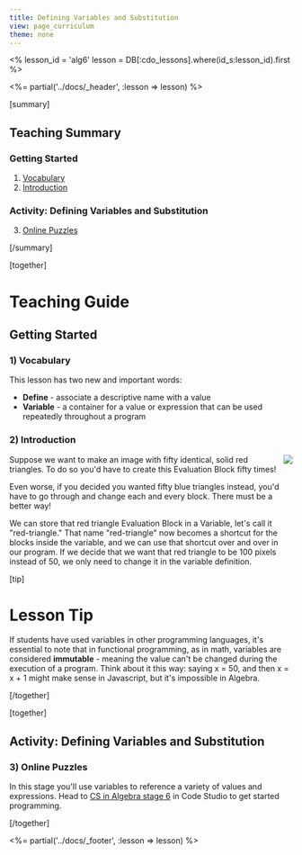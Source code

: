 ```yaml
---
title: Defining Variables and Substitution
view: page_curriculum
theme: none
---
```


<%
lesson_id = 'alg6'
lesson = DB[:cdo_lessons].where(id_s:lesson_id).first
%>

<%= partial('../docs/_header', :lesson => lesson) %>

[summary]

## Teaching Summary
### **Getting Started**
 
1) [Vocabulary](#Vocab)<br/>
2) [Introduction](#GetStarted)  

### **Activity: Defining Variables and Substitution**  

3) [Online Puzzles](#Activity1)

[/summary]

[together]

# Teaching Guide

## Getting Started


### <a name="Vocab"></a> 1) Vocabulary
This lesson has two new and important words:<br/>

- **Define** - associate a descriptive name with a value
- **Variable** - a container for a value or expression that can be used repeatedly throughout a program

### <a name="GetStarted"></a> 2) Introduction

<img src="tri50SolidRed.png" style="float:right; padding-left: 20px; max-width: 50%;"/>
Suppose we want to make an image with fifty identical, solid red triangles. To do so you'd have to create this Evaluation Block fifty times!

Even worse, if you decided you wanted fifty blue triangles instead, you'd have to go through and change each and every block. There must be a better way!

We can store that red triangle Evaluation Block in a Variable, let's call it "red-triangle." That name "red-triangle" now becomes a shortcut for the blocks inside the variable, and we can use that shortcut over and over in our program. If we decide that we want that red triangle to be 100 pixels instead of 50, we only need to change it in the variable definition.


[tip]

# Lesson Tip
 If students have used variables in other programming languages, it's essential to note that in functional programming, as in math, variables are considered **immutable** - meaning the value can't be changed during the execution of a program. Think about it this way: saying x = 50, and then x = x + 1 might make sense in Javascript, but it's impossible in Algebra.

[/together]

[together]

## Activity: Defining Variables and Substitution
### <a name="Activity1"></a> 3) Online Puzzles

In this stage you'll use variables to reference a variety of values and expressions. Head to [CS in Algebra stage 6](http://studio.code.org/s/algebra/lesson/6/puzzle/1) in Code Studio to get started programming.

[/together]

<%= partial('../docs/_footer', :lesson => lesson) %>
